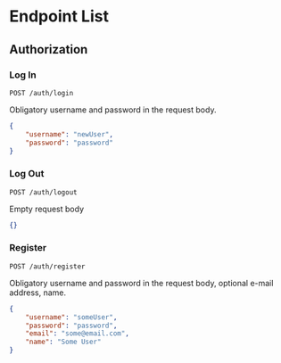 # Endpoint List

## Authorization

### Log In
```POST /auth/login```

Obligatory username and password in the request body.
```json
{
    "username": "newUser",
    "password": "password"
}
```
### Log Out
```POST /auth/logout```

Empty request body
```json
{}
```
### Register
```POST /auth/register```

Obligatory username and password in the request body, optional e-mail address, name.
```json
{
    "username": "someUser",
    "password": "password",
    "email": "some@email.com",
    "name": "Some User"
}
```